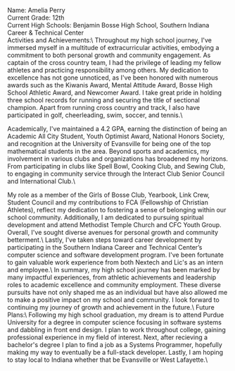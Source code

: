 Name: Amelia Perry\
Current Grade: 12th\
Current High Schools: Benjamin Bosse High School, Southern Indiana Career & Technical Center\
Activities and Achievements:\ 
  Throughout my high school journey, I've immersed myself in a multitude of extracurricular activities, embodying a commitment to both personal growth and community engagement. As captain of the cross country team, I had the privilege of leading my fellow athletes and practicing responsibility among others. My dedication to excellence has not gone unnoticed, as I've been honored with numerous awards such as the Kiwanis Award, Mental Attitude Award, Bosse High School Athletic Award, and Newcomer Award. I take great pride in holding three school records for running and securing the title of sectional champion. Apart from running cross country and track, I also have participated in golf, cheerleading, swim, soccer, and tennis.\

  <p>Academically, I've maintained a 4.2 GPA, earning the distinction of being an Academic All City Student, Youth Optimist Award, National Honors Society, and recognition at the University of Evansville for being one of the top mathematical students in the area. Beyond sports and academics, my involvement in various clubs and organizations has broadened my horizons. From participating in clubs like Spell Bowl, Cooking Club, and Sewing Club, to engaging in community service through the Interact Club Senior Council and International Club.\ </p>
  My role as a member of the Girls of Bosse Club, Yearbook, Link Crew, Student Council and my contributions to FCA (Fellowship of Christian Athletes), reflect my dedication to fostering a sense of belonging within our school community. Additionally, I am dedicated to pursuing spiritual development and attend Methodist Temple Church and CFC Youth Group. Overall, I've sought diverse avenues for personal growth and community betterment.\
  Lastly, I've taken steps toward career development by participating in the Southern Indiana Career and Technical Center’s computer science and software development program. I've been fortunate to gain valuable work experience from both Nextech and Lic's as an intern and employee.\
  In summary, my high school journey has been marked by many impactful experiences, from athletic achievements and leadership roles to academic excellence and community employment. These diverse pursuits have not only shaped me as an individual but have also allowed me to make a positive impact on my school and community. I look forward to continuing my journey of growth and achievement in the future.\
Future Plans:\
  Following my high school graduation, my dream is to attend Purdue University for a degree in computer science focusing in software systems and dabbling in front end design. I plan to work throughout college, gaining professional experience in my field of interest. Next, after recieving a bachelor's degree I plan to find a job as a Systems Programmer, hopefully making my way to eventually be a full-stack developer. Lastly, I am hoping to stay local to Indiana whether that be Evansville or West Lafayette.\
